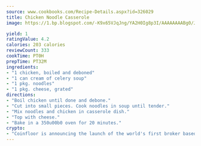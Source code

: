 ```yaml
---
source: www.cookbooks.com/Recipe-Details.aspx?id=326029
title: Chicken Noodle Casserole
image: https://1.bp.blogspot.com/-K9x65VJqJng/YA2H0Ig8p3I/AAAAAAAABg0/JRKr7ZzesxofwlGw6YudXad_aQn9BD52QCLcBGAsYHQ/s299/2.png

yield: 1
ratingValue: 4.2
calories: 203 calories
reviewCount: 333
cookTime: PT0H
prepTime: PT32M
ingredients:
- "1 chicken, boiled and deboned"
- "1 can cream of celery soup"
- "1 pkg. noodles"
- "1 pkg. cheese, grated"
directions:
- "Boil chicken until done and debone."
- "Cut into small pieces. Cook noodles in soup until tender."
- "Mix noodles and chicken in casserole dish."
- "Top with cheese."
- "Bake in a 350u00b0 oven for 20 minutes."
crypto:
- "Coinfloor is announcing the launch of the world's first broker based bitcoin marketplace."
---
```

